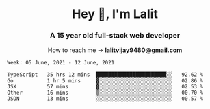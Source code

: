<h1 align="center">Hey 👋, I'm Lalit</h1>
<h3 align="center">A 15 year old full-stack web developer</h3>

<p align="center">How to reach me → <strong>lalitvijay9480@gmail.com</strong></p>

<!--START_SECTION:waka-->
```text
Week: 05 June, 2021 - 12 June, 2021

TypeScript   35 hrs 12 mins  ███████████████████████░░   92.62 % 
Go           1 hr 5 mins     ▓░░░░░░░░░░░░░░░░░░░░░░░░   02.86 % 
JSX          57 mins         ▓░░░░░░░░░░░░░░░░░░░░░░░░   02.53 % 
Other        16 mins         ▒░░░░░░░░░░░░░░░░░░░░░░░░   00.70 % 
JSON         13 mins         ░░░░░░░░░░░░░░░░░░░░░░░░░   00.57 % 
```
<!--END_SECTION:waka-->
